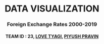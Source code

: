 <center><h1>DATA VISUALIZATION</h1></center>
<center><h3>Foreign Exchange Rates 2000-2019</h3></center>
<center><h4>TEAM ID : 23, <a href="https://github.com/lovetyagi-17">LOVE TYAGI</a>, <a href="https://github.com/piyushP7pravin"> PIYUSH PRAVIN</a></h4></center>

